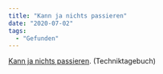 ```yaml
---
title: "Kann ja nichts passieren"
date: "2020-07-02"
tags:
  - "Gefunden"
---
```


[Kann ja nichts passieren](https://techniktagebuch.tumblr.com/post/622448972923125760). (Techniktagebuch)
